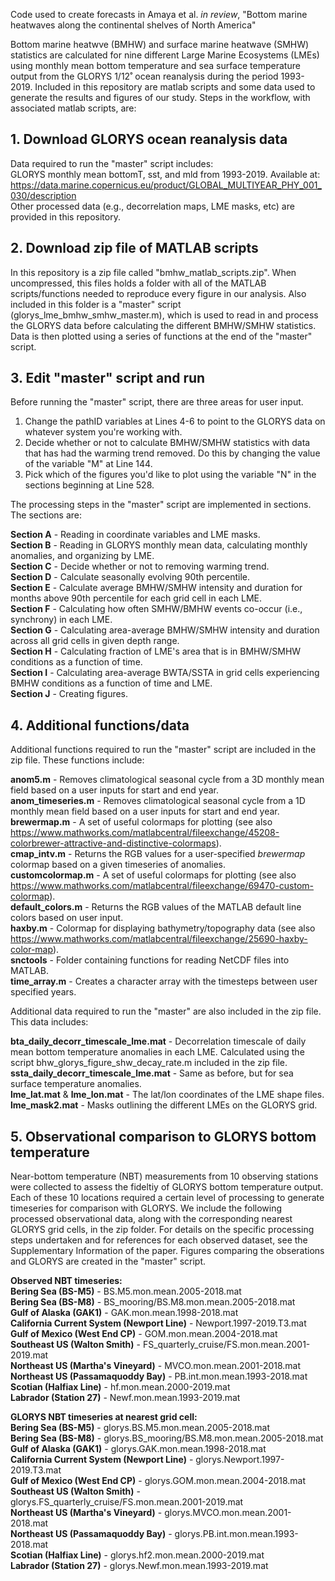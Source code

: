 Code used to create forecasts in Amaya et al. _in review_, "Bottom marine heatwaves along the continental shelves of North America"

Bottom marine heatwve (BMHW) and surface marine heatwave (SMHW) statistics are calculated for nine different Large Marine Ecosystems (LMEs) using monthly mean bottom temperature and sea surface temperature output from the GLORYS 1/12˚ ocean reanalysis during the period 1993-2019. Included in this repository are matlab scripts and some data used to generate the results and figures of our study. Steps in the workflow, with associated matlab scripts, are:

## 1. Download GLORYS ocean reanalysis data

Data required to run the "master" script includes:  
GLORYS monthly mean bottomT, sst, and mld from 1993-2019. Available at: https://data.marine.copernicus.eu/product/GLOBAL_MULTIYEAR_PHY_001_030/description    
Other processed data (e.g., decorrelation maps, LME masks, etc) are provided in this repository.

## 2. Download zip file of MATLAB scripts

In this repository is a zip file called "bmhw_matlab_scripts.zip". When uncompressed, this files holds a folder with all of the MATLAB scripts/functions needed to reproduce every figure in our analysis. Also included in this folder is a "master" script (glorys_lme_bmhw_smhw_master.m), which is used to read in and process the GLORYS data before calculating the different BMHW/SMHW statistics. Data is then plotted using a series of functions at the end of the "master" script. 

## 3. Edit "master" script and run

Before running the "master" script, there are three areas for user input.  
  1. Change the pathID variables at Lines 4-6 to point to the GLORYS data on whatever system you're working with.  
  2. Decide whether or not to calculate BMHW/SMHW statistics with data that has had the warming trend removed. Do this by changing the value of the variable "M" at Line 144.  
  3. Pick which of the figures you'd like to plot using the variable "N" in the sections beginning at Line 528.  

The processing steps in the "master" script are implemented in sections. The sections are:

**Section A** - Reading in coordinate variables and LME masks.  
**Section B** - Reading in GLORYS monthly mean data, calculating monthly anomalies, and organizing by LME.  
**Section C** - Decide whether or not to removing warming trend.  
**Section D** - Calculate seasonally evolving 90th percentile.  
**Section E** - Calculate average BMHW/SMHW intensity and duration for months above 90th percentile for each grid cell in each LME.  
**Section F** - Calculating how often SMHW/BMHW events co-occur (i.e., synchrony) in each LME.  
**Section G** - Calculating area-average BMHW/SMHW intensity and duration across all grid cells in given depth range.  
**Section H** - Calculating fraction of LME's area that is in BMHW/SMHW conditions as a function of time.    
**Section I** - Calculating area-average BWTA/SSTA in grid cells experiencing BMHW conditions as a function of time and LME.  
**Section J** - Creating figures.  

## 4. Additional functions/data

Additional functions required to run the "master" script are included in the zip file. These functions include:  

**anom5.m**           - Removes climatological seasonal cycle from a 3D monthly mean field based on a user inputs for start and end year.   
**anom_timeseries.m** - Removes climatological seasonal cycle from a 1D monthly mean field based on a user inputs for start and end year.   
**brewermap.m**       - A set of useful colormaps for plotting (see also 
                   https://www.mathworks.com/matlabcentral/fileexchange/45208-colorbrewer-attractive-and-distinctive-colormaps).  
**cmap_intv.m**       - Returns the RGB values for a user-specified _brewermap_ colormap based on a given timeseries of anomalies.  
**customcolormap.m**  - A set of useful colormaps for plotting (see also https://www.mathworks.com/matlabcentral/fileexchange/69470-custom-colormap).  
**default_colors.m**  - Returns the RGB values of the MATLAB default line colors based on user input.  
**haxby.m**           - Colormap for displaying bathymetry/topography data (see also https://www.mathworks.com/matlabcentral/fileexchange/25690-haxby-color-map).  
**snctools**          - Folder containing functions for reading NetCDF files into MATLAB.  
**time_array.m**      - Creates a character array with the timesteps between user specified years.  

Additional data required to run the "master" are also included in the zip file. This data includes:  

**bta_daily_decorr_timescale_lme.mat**  -  Decorrelation timescale of daily mean bottom temperature anomalies in each LME. Calculated using the script                                                bhw_glorys_figure_shw_decay_rate.m included in the zip file.  
**ssta_daily_decorr_timescale_lme.mat** -  Same as before, but for sea surface temperature anomalies.  
**lme_lat.mat** & **lme_lon.mat**          -  The lat/lon coordinates of the LME shape files.  
**lme_mask2.mat**                      -  Masks outlining the different LMEs on the GLORYS grid. 

## 5. Observational comparison to GLORYS bottom temperature

Near-bottom temperature (NBT) measurements from 10 observing stations were collected to assess the fideltiy of GLORYS bottom temperature output. Each of these 10 locations required a certain level of processing to generate timeseries for comparison with GLORYS. We include the following processed observational data, along with the corresponding nearest GLORYS grid cells, in the zip folder. For details on the specific processing steps undertaken and for references for each observed dataset, see the Supplementary Information of the paper. Figures comparing the obserations and GLORYS are created in the "master" script.

**Observed NBT timeseries:**  
**Bering Sea (BS-M5)** - BS.M5.mon.mean.2005-2018.mat  
**Bering Sea (BS-M8)** - BS_mooring/BS.M8.mon.mean.2005-2018.mat  
**Gulf of Alaska (GAK1)** - GAK.mon.mean.1998-2018.mat  
**California Current System (Newport Line)** - Newport.1997-2019.T3.mat  
**Gulf of Mexico (West End CP)** - GOM.mon.mean.2004-2018.mat  
**Southeast US (Walton Smith)** - FS_quarterly_cruise/FS.mon.mean.2001-2019.mat  
**Northeast US (Martha's Vineyard)** - MVCO.mon.mean.2001-2018.mat  
**Northeast US (Passamaquoddy Bay)** - PB.int.mon.mean.1993-2018.mat  
**Scotian (Halfiax Line)** - hf.mon.mean.2000-2019.mat  
**Labrador (Station 27)** - Newf.mon.mean.1993-2019.mat  

**GLORYS NBT timeseries at nearest grid cell:**  
**Bering Sea (BS-M5)** - glorys.BS.M5.mon.mean.2005-2018.mat  
**Bering Sea (BS-M8)** - glorys.BS_mooring/BS.M8.mon.mean.2005-2018.mat  
**Gulf of Alaska (GAK1)** - glorys.GAK.mon.mean.1998-2018.mat  
**California Current System (Newport Line)** - glorys.Newport.1997-2019.T3.mat  
**Gulf of Mexico (West End CP)** - glorys.GOM.mon.mean.2004-2018.mat  
**Southeast US (Walton Smith)** - glorys.FS_quarterly_cruise/FS.mon.mean.2001-2019.mat  
**Northeast US (Martha's Vineyard)** - glorys.MVCO.mon.mean.2001-2018.mat  
**Northeast US (Passamaquoddy Bay)** - glorys.PB.int.mon.mean.1993-2018.mat  
**Scotian (Halfiax Line)** - glorys.hf2.mon.mean.2000-2019.mat  
**Labrador (Station 27)** - glorys.Newf.mon.mean.1993-2019.mat  
